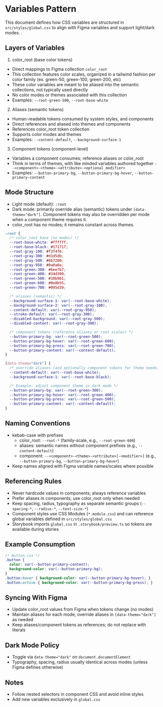 # Variables Pattern

This document defines how CSS variables are structured in `src/styles/global.css` to align with Figma variables and support light/dark modes.
.
## Layers of Variables

1. color_root (base color tokens)
- Direct mappings to Figma collection `color_root`
- This collection features color scales, organized in a tailwind fashion per color family (ex. green-50, green-100, green-200, etc)
- These color variables are meant to be aliased into the semantic collections, not typically used directly
- No color modes or themes associated with this collection
- Examples: `--root-green-500`, `--root-base-white`

2. Aliases (semantic tokens)
- Human-readable tokens consumed by system styles, and components
- Direct references and aliased into themes and components
- References color_root token collection
- Supports color modes and themes
- Examples: `--content-default`, `--background-surface-1`

3. Component tokens (component-level)
- Variables a component consumes; reference aliases or color_root
- Think in terms of themes, with like minded variables authored together `--<component>-<theme>-<attribute>-<optional_modifier>`
- Examples: `--button-primary-bg`, `--button-primary-bg-hover`, `--button-primary-content`

## Mode Structure

- Light mode (default): `:root`
- Dark mode: primarily override alias (semantic) tokens under `[data-theme="dark"]`. Component tokens may also be overridden per mode when a component theme requires it.
- color_root has no modes; it remains constant across themes.

```css
:root {
  /* color_root base (no modes) */
  --root-base-white: #ffffff;
  --root-base-black: #171717;
  --root-gray-100: #f3f4f6;
  --root-gray-300: #d1d5db;
  --root-gray-500: #6b7280;
  --root-gray-950: #0a0a0a;
  --root-green-300: #6ee7b7;
  --root-green-400: #34d399;
  --root-green-500: #10b981;
  --root-green-600: #0e8b55;
  --root-green-700: #095d39;

  /* aliases (semantic) */
  --background-surface-1: var(--root-base-white);
  --background-surface-2: var(--root-gray-100);
  --content-default: var(--root-gray-950);
  --stroke-default: var(--root-gray-300);
  --disabled-background: var(--root-gray-500);
  --disabled-content: var(--root-gray-300);

  /* component tokens (reference aliases or root scales) */
  --button-primary-bg: var(--root-green-500);
  --button-primary-bg-hover: var(--root-green-600);
  --button-primary-bg-press: var(--root-green-700);
  --button-primary-content: var(--content-default);
}

[data-theme="dark"] {
  /* override aliases (and optionally component tokens for theme needs) */
  --content-default: var(--root-base-white);
  --background-surface-1: var(--root-base-black);

  /* Example: adjust component theme in dark mode */
  --button-primary-bg: var(--root-green-300);
  --button-primary-bg-hover: var(--root-green-400);
  --button-primary-bg-press: var(--root-green-500);
  --button-primary-content: var(--content-default);
}
```

## Naming Conventions

- kebab-case with prefixes
  - color_root: `--root-*` (family-scale, e.g., `--root-green-600`)
  - aliases: semantic names without component prefixes (e.g., `--content-default`)
  - component: `--<component>-<theme>-<attribute>[-<modifier>]` (e.g., `--button-primary-bg`, `--button-primary-bg-hover`)
- Keep names aligned with Figma variable names/scales where possible

## Referencing Rules

- Never hardcode values in components; always reference variables
- Prefer aliases in components; use color_root only when needed
- Keep spacing, radius, typography as separate semantic groups (`--spacing-*`, `--radius-*`, `--text-size-*`)
- Component styles use CSS Modules (`*.module.css`) and can reference global variables defined in `src/styles/global.css`
- Storybook imports `global.css` in `.storybook/preview.ts` so tokens are available during stories

## Example Consumption

```css
/* Button.css */
.button {
  color: var(--button-primary-content);
  background-color: var(--button-primary-bg);
}
.button:hover { background-color: var(--button-primary-bg-hover); }
.button:active { background-color: var(--button-primary-bg-press); }
```

## Syncing With Figma

- Update color_root values from Figma when tokens change (no modes)
- Maintain aliases for each mode; override aliases in `[data-theme="dark"]` as needed
- Keep aliases/component tokens as references; do not replace with literals

## Dark Mode Policy

- Toggle via `data-theme="dark"` on `document.documentElement`
- Typography, spacing, radius usually identical across modes (unless Figma defines otherwise)

## Notes

- Follow nested selectors in component CSS and avoid inline styles
- Add new variables exclusively in `global.css`
